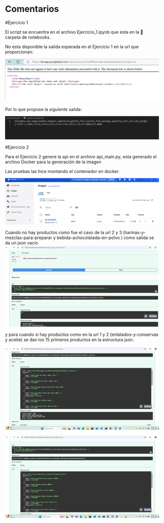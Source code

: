 # Comentarios
#Ejercicio 1

El script se encuentra en el archivo Ejercicio_1.ipynb que esta en la 📁 carpeta de notebooks.

No esta disponible la salida esperada en el Ejercicio 1 en la url que proporcionan:

![Error](imagenes/error_output-product.csv.png)

Por lo que propuse la siguiente salida:

![Salida propuesta](imagenes/output_product_csv_propuesto.png)


#Ejercicio 2

Para el Ejercicio 2 genere la api en el archivo api_main.py, esta generado el archivo Docker para la generación de la imagen

Las pruebas las hice montando el contenedor en docker.

![Contenedor](imagenes/docker.png)

Cuando no hay productos como fue el caso de la url 2 y 3 (harinas-y-mezclas-para-preparar  y bebida-achocolatada-en-polvo ) como salida 
se da un json vacio 
![Salida Vacia](imagenes/2_3_salida_url_sin_productos.png)

y para cuando si hay productos como en la url 1 y 2 (enlatados-y-conservas y aceite) se dan los 15 primeros productos en la estructura json.

![URL enlatados y conservas](imagenes/1_salida_url_enlatados-y-conservas.jpg)

![URL aceites](imagenes/4_salida_url_aceites.jpg)


